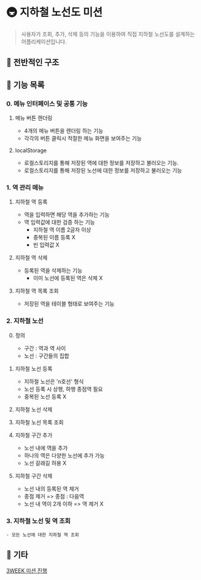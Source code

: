 # 🚇 지하철 노선도 미션

> 사용자가 조회, 추가, 삭제 등의 기능을 이용하여 직접 지하철 노선도를 설계하는 어플리케이션입니다.

## 🚀 전반적인 구조

## 🚀 기능 목록

### 0. 메뉴 인터페이스 및 공통 기능

1. 메뉴 버튼 렌더링

   - 4개의 메뉴 버튼을 렌더링 하는 기능
   - 각각의 버튼 클릭시 적절한 메뉴 화면을 보여주는 기능

2. localStorage
   - 로컬스토리지를 통해 저장된 역에 대한 정보를 저장하고 불러오는 기능.
   - 로컬스토리지를 통해 저장된 노선에 대한 정보를 저장하고 불러오는 기능

### 1. 역 관리 메뉴

1. 지하철 역 등록

   - 역을 입력하면 해당 역을 추가하는 기능
   - 역 입력값에 대한 검증 하는 기능
     - 지하철 역 이름 2글자 이상
     - 중복된 이름 등록 X
     - 빈 입력값 X

2. 지하철 역 삭제

   - 등록된 역을 삭제하는 기능
     - 이미 노선에 등록된 역은 삭제 X

3. 지하철 역 목록 조회
   - 저장된 역을 테이블 형태로 보여주는 기능

### 2. 지하철 노선

0. 정의

   - 구간 : 역과 역 사이
   - 노선 : 구간들의 집합

1. 지하철 노선 등록

   - 지하철 노선은 'n호선' 형식
   - 노선 등록 시 상행, 하행 종점역 필요
   - 중복된 노선 등록 X

2. 지하철 노선 삭제

3. 지하철 노선 목록 조회

4. 지하철 구간 추가

   - 노선 내에 역을 추가
   - 하나의 역은 다양한 노선에 추가 가능
   - 노선 갈래길 허용 X

5. 지하철 구간 삭제

   - 노선 내의 등록된 역 제거
   - 종점 제거 => 종점 : 다음역
   - 노선 내 역이 2개 이하 => 역 제거 X

### 3. 지하철 노선 및 역 조회

    - 모든 노선에 대한 지하철 역 조회

## 🚀 기타

[3WEEK 미션 진행](https://www.notion.so/3WEEK-0584226cc6994eb69918bd1cd9a0477b)
